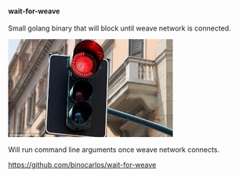 #### wait-for-weave

Small golang binary that will block until weave network is connected.

![redtrafficlight](images/redtrafficlight.jpg "redtrafficlight")

Will run command line arguments once weave network connects.

https://github.com/binocarlos/wait-for-weave